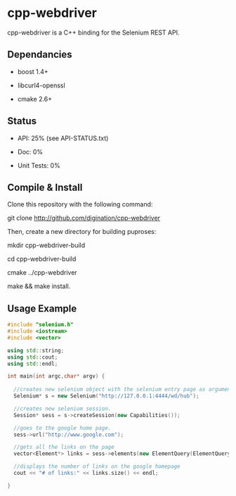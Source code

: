 cpp-webdriver
=============

cpp-webdriver is a C++ binding for the Selenium REST API.

Dependancies
------------

* boost 1.4+

* libcurl4-openssl

* cmake 2.6+

Status
------

* API: 25% (see API-STATUS.txt)

* Doc: 0%

* Unit Tests: 0%


Compile & Install
-----------------

Clone this repository with the following command:

git clone http://github.com/digination/cpp-webdriver

Then, create a new directory for building puproses:

mkdir cpp-webdriver-build

cd cpp-webdriver-build

cmake ../cpp-webdriver

make && make install.


Usage Example
-------------

```C++
#include "selenium.h"
#include <iostream>
#include <vector>

using std::string;
using std::cout;
using std::endl;

int main(int argc,char* argv) {
	
  //creates new selenium object with the selenium entry page as argument.
  Selenium* s = new Selenium("http://127.0.0.1:4444/wd/hub");

  //creates new selenium session.    
  Session* sess = s->createSession(new Capabilities());

  //goes to the google home page.
  sess->url("http://www.google.com");

  //gets all the links on the page
  vector<Element*> links = sess->elements(new ElementQuery(ElementQuery::STRAT_TAG_NAME,"a"));

  //displays the number of links on the google homepage
  cout << "# of links:" << links.size() << endl;

}
```

